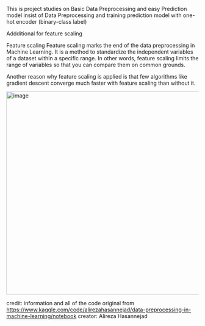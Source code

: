 This is project studies on Basic Data Preprocessing and easy Prediction model insist of Data Preprocessing and training prediction model with one-hot encoder (binary-class label)

Addditional for feature scaling

Feature scaling
Feature scaling marks the end of the data preprocessing in Machine Learning. It is a method to standardize the independent variables of a dataset within a specific range. In other words, feature scaling limits the range of variables so that you can compare them on common grounds.

Another reason why feature scaling is applied is that few algorithms like gradient descent converge much faster with feature scaling than without it.

<img width="876" height="533" alt="image" src="https://github.com/user-attachments/assets/034207b3-8a47-4445-8a58-f3e90b6c3b81" />

credit: information and all of the code original from https://www.kaggle.com/code/alirezahasannejad/data-preprocessing-in-machine-learning/notebook
creator: Alireza Hasannejad

